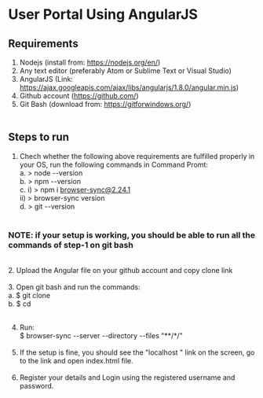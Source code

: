 # User Portal Using AngularJS<br>
## Requirements
1. Nodejs 
(install from: https://nodejs.org/en/) <br>
2. Any text editor (preferably Atom or Sublime Text or Visual Studio) <br>
3. AngularJS
(Link: https://ajax.googleapis.com/ajax/libs/angularjs/1.8.0/angular.min.js) <br>
4. Github account (https://github.com/) <br>
5. Git Bash (download from: https://gitforwindows.org/) <br> <br>

## Steps to run
1. Chech whether the following above requirements are fulfilled properly in your OS, run the following commands in Command Promt:<br>
a. > node --version <br>
b. > npm --version  <br>
c.	i) > npm i browser-sync@2.24.1 <br>
	ii) > browser-sync version <br>
d. > git --version  <br> <br>
### NOTE: if your setup is working, you should be able to run all the commands of step-1 on git bash
<br>
2. Upload the Angular file on your github account and copy clone link <br><br>
3. Open git bash and run the commands: <br>
a.  $ git clone <clone_link> <br>
b.  $ cd <filename> <br><br>

4. Run: <br>
 $ browser-sync --server --directory --files "**/*/"
<br><br>
5. If the setup is fine, you should see the "localhost " link on the screen, go to the link and open index.html file. <br><br>
6. Register your details and Login using the registered username and password. <br>
